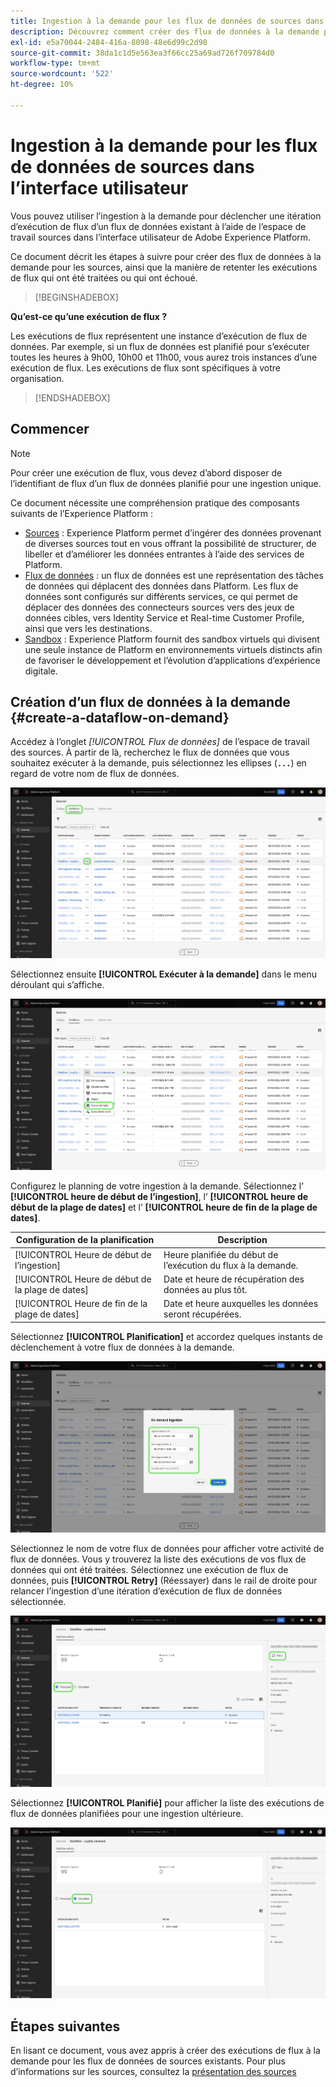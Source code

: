 ```yaml
---
title: Ingestion à la demande pour les flux de données de sources dans l’interface utilisateur
description: Découvrez comment créer des flux de données à la demande pour vos connexions source à l’aide de l’interface utilisateur Experience Platform.
exl-id: e5a70044-2484-416a-8098-48e6d99c2d98
source-git-commit: 38da1c1d5e563ea3f66cc25a69ad726f709784d0
workflow-type: tm+mt
source-wordcount: '522'
ht-degree: 10%

---
```


# Ingestion à la demande pour les flux de données de sources dans l’interface utilisateur

Vous pouvez utiliser l’ingestion à la demande pour déclencher une itération d’exécution de flux d’un flux de données existant à l’aide de l’espace de travail sources dans l’interface utilisateur de Adobe Experience Platform.

Ce document décrit les étapes à suivre pour créer des flux de données à la demande pour les sources, ainsi que la manière de retenter les exécutions de flux qui ont été traitées ou qui ont échoué.

>[!BEGINSHADEBOX]

**Qu’est-ce qu’une exécution de flux ?**

Les exécutions de flux représentent une instance d’exécution de flux de données. Par exemple, si un flux de données est planifié pour s’exécuter toutes les heures à 9h00, 10h00 et 11h00, vous aurez trois instances d’une exécution de flux. Les exécutions de flux sont spécifiques à votre organisation.

>[!ENDSHADEBOX]

## Commencer

>[!NOTE]
>
>Pour créer une exécution de flux, vous devez d’abord disposer de l’identifiant de flux d’un flux de données planifié pour une ingestion unique.

Ce document nécessite une compréhension pratique des composants suivants de l’Experience Platform :

* [Sources](../../home.md) : Experience Platform permet d’ingérer des données provenant de diverses sources tout en vous offrant la possibilité de structurer, de libeller et d’améliorer les données entrantes à l’aide des services de Platform.
* [Flux de données](../../../dataflows/home.md) : un flux de données est une représentation des tâches de données qui déplacent des données dans Platform. Les flux de données sont configurés sur différents services, ce qui permet de déplacer des données des connecteurs sources vers des jeux de données cibles, vers Identity Service et Real-time Customer Profile, ainsi que vers les destinations.
* [Sandbox](../../../sandboxes/home.md) : Experience Platform fournit des sandbox virtuels qui divisent une seule instance de Platform en environnements virtuels distincts afin de favoriser le développement et l’évolution d’applications d’expérience digitale.

## Création d’un flux de données à la demande {#create-a-dataflow-on-demand}

Accédez à l’onglet *[!UICONTROL Flux de données]* de l’espace de travail des sources. À partir de là, recherchez le flux de données que vous souhaitez exécuter à la demande, puis sélectionnez les ellipses (**`...`**) en regard de votre nom de flux de données.

![Liste des flux de données dans l’espace de travail des sources.](../../images/tutorials/on-demand/select-dataflow.png)

Sélectionnez ensuite **[!UICONTROL Exécuter à la demande]** dans le menu déroulant qui s’affiche.

![Menu déroulant avec option Exécuter à la demande sélectionnée.](../../images/tutorials/on-demand/run-on-demand.png)

Configurez le planning de votre ingestion à la demande. Sélectionnez l’ **[!UICONTROL heure de début de l’ingestion]**, l’ **[!UICONTROL heure de début de la plage de dates]** et l’ **[!UICONTROL heure de fin de la plage de dates]**.

| Configuration de la planification | Description |
| --- | --- |
| [!UICONTROL Heure de début de l’ingestion] | Heure planifiée du début de l’exécution du flux à la demande. |
| [!UICONTROL Heure de début de la plage de dates] | Date et heure de récupération des données au plus tôt. |
| [!UICONTROL Heure de fin de la plage de dates] | Date et heure auxquelles les données seront récupérées. |

Sélectionnez **[!UICONTROL Planification]** et accordez quelques instants de déclenchement à votre flux de données à la demande.

![Fenêtre de configuration de planification pour l’ingestion sur demande.](../../images/tutorials/on-demand/configure-schedule.png)

Sélectionnez le nom de votre flux de données pour afficher votre activité de flux de données. Vous y trouverez la liste des exécutions de vos flux de données qui ont été traitées. Sélectionnez une exécution de flux de données, puis **[!UICONTROL Retry]** (Réessayer) dans le rail de droite pour relancer l’ingestion d’une itération d’exécution de flux de données sélectionnée.

![Liste des exécutions de flux traités pour un flux de données sélectionné.](../../images/tutorials/on-demand/processed.png)

Sélectionnez **[!UICONTROL Planifié]** pour afficher la liste des exécutions de flux de données planifiées pour une ingestion ultérieure.

![Liste des exécutions de flux planifiées pour un flux de données sélectionné.](../../images/tutorials/on-demand/scheduled.png)

## Étapes suivantes

En lisant ce document, vous avez appris à créer des exécutions de flux à la demande pour les flux de données de sources existants. Pour plus d’informations sur les sources, consultez la [présentation des sources](../../home.md)
